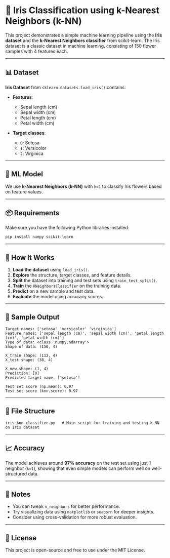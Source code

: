 # 🌸 Iris Classification using k-Nearest Neighbors (k-NN)

This project demonstrates a simple machine learning pipeline using the **Iris dataset** and the **k-Nearest Neighbors classifier** from scikit-learn. The Iris dataset is a classic dataset in machine learning, consisting of 150 flower samples with 4 features each.

---

## 📊 Dataset

**Iris Dataset** from `sklearn.datasets.load_iris()` contains:

- **Features**:  
  - Sepal length (cm)  
  - Sepal width (cm)  
  - Petal length (cm)  
  - Petal width (cm)

- **Target classes**:
  - `0`: Setosa  
  - `1`: Versicolor  
  - `2`: Virginica

---

## 🧠 ML Model

We use **k-Nearest Neighbors (k-NN)** with `k=1` to classify Iris flowers based on feature values.

---

## 📦 Requirements

Make sure you have the following Python libraries installed:

```bash
pip install numpy scikit-learn
```

---

## 🚀 How It Works

1. **Load the dataset** using `load_iris()`.
2. **Explore** the structure, target classes, and feature details.
3. **Split** the dataset into training and test sets using `train_test_split()`.
4. **Train** the `KNeighborsClassifier` on the training data.
5. **Predict** on a new sample and test data.
6. **Evaluate** the model using accuracy scores.

---

## 🧪 Sample Output

```text
Target names: ['setosa' 'versicolor' 'virginica']
Feature names: ['sepal length (cm)', 'sepal width (cm)', 'petal length (cm)', 'petal width (cm)']
Type of data: <class 'numpy.ndarray'>
Shape of data: (150, 4)

X_train shape: (112, 4)
X_test shape: (38, 4)

X_new.shape: (1, 4)
Prediction: [0]
Predicted target name: ['setosa']

Test set score (np.mean): 0.97
Test set score (knn.score): 0.97
```

---

## 📂 File Structure

```
iris_knn_classifier.py   # Main script for training and testing k-NN on Iris dataset
```

---

## 📈 Accuracy

The model achieves around **97% accuracy** on the test set using just 1 neighbor (`k=1`), showing that even simple models can perform well on well-structured data.

---

## 📌 Notes

- You can tweak `n_neighbors` for better performance.
- Try visualizing data using `matplotlib` or `seaborn` for deeper insights.
- Consider using cross-validation for more robust evaluation.

---

## 📄 License

This project is open-source and free to use under the MIT License.
